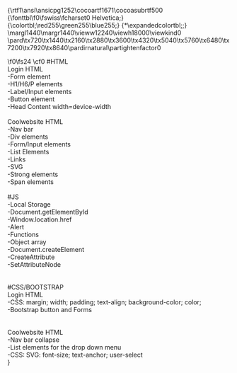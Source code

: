 {\rtf1\ansi\ansicpg1252\cocoartf1671\cocoasubrtf500
{\fonttbl\f0\fswiss\fcharset0 Helvetica;}
{\colortbl;\red255\green255\blue255;}
{\*\expandedcolortbl;;}
\margl1440\margr1440\vieww12240\viewh18000\viewkind0
\pard\tx720\tx1440\tx2160\tx2880\tx3600\tx4320\tx5040\tx5760\tx6480\tx7200\tx7920\tx8640\pardirnatural\partightenfactor0

\f0\fs24 \cf0 #HTML\
Login HTML\
-Form element\
-H1/H6/P elements\
-Label/Input elements\
-Button element\
-Head Content width=device-width\
\
Coolwebsite HTML\
-Nav bar\
-Div elements\
-Form/Input elements\
-List Elements\
-Links\
-SVG\
-Strong elements\
-Span elements\
\
#JS\
-Local Storage\
-Document.getElementById\
-Window.location.href\
-Alert\
-Functions\
-Object array\
-Document.createElement\
-CreateAttribute\
-SetAttributeNode\
\
\
#CSS/BOOTSTRAP\
Login HTML\
-CSS: margin; width; padding; text-align; background-color; color;\
-Bootstrap button and Forms\
\
\
Coolwebsite HTML\
-Nav bar collapse\
-List elements for the drop down menu\
-CSS: SVG: font-size; text-anchor; user-select\
}